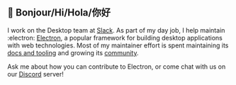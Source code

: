 ## 👋 Bonjour/Hi/Hola/你好

I work on the Desktop team at [Slack](https://slack.com/). As part of my day job, I help maintain :electron: [Electron](https://github.com/electron/), a popular framework for building desktop applications with web technologies. Most of my maintainer effort is spent maintaining its [docs and tooling](https://github.com/electron/governance/tree/master/wg-ecosystem) and growing its [community](https://github.com/electron/governance/tree/master/wg-outreach).

Ask me about how you can contribute to Electron, or come chat with us on our [Discord](https://discord.gg/electronjs) server!
